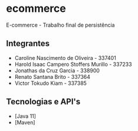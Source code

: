 # ecommerce
E-commerce - Trabalho final de persistência

## Integrantes

- Caroline Nascimento de Oliveira - 337401
- Harold Isaac Campero Stoffers Murillo - 337233
- Jonathas da Cruz Garcia - 338900
- Renato Santana Brito - 337364
- Victor Tokudo Kiam - 337385

## Tecnologias e API's

* [Java 11]
* [Maven]

